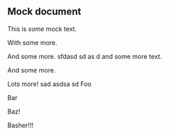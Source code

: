 ## Mock document

This is *some* mock text.

With some more.

And some more. sfdasd sd as d and some more text.

And some more.

Lots more! sad asdsa sd Foo

Bar

Baz!

Basher!!!